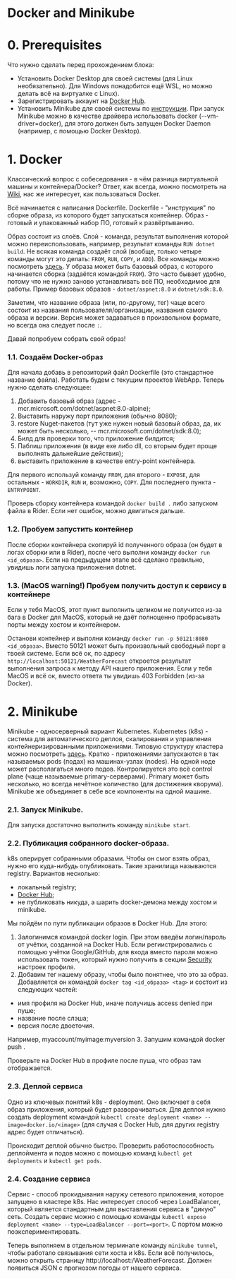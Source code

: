 # Docker and Minikube

# 0. Prerequisites

Что нужно сделать перед прохождением блока:

- Установить Docker Desktop для своей системы (для Linux необязательно). Для Windows понадобится ещё WSL, но можно делать всё на виртуалке с Linux).
- Зарегистрировать аккаунт на [Docker Hub](https://hub.docker.com).
- Установить Minikube для своей системы по [инструкции](https://kubernetes.io/ru/docs/tasks/tools/install-minikube/).
  При запуск Minikube можно в качестве драйвера использовать docker (--vm-driver=docker), для этого должен быть запущен Docker Daemon (например, с помощью Docker Desktop).

# 1. Docker

Классический вопрос с собеседования - в чём разница виртуальной машины и контейнера/Docker?
Ответ, как всегда, можно посмотреть на [Wiki](https://ru.wikipedia.org/wiki/Контейнеризация), нас же интересует, как пользоваться Docker.

Всё начинается с написания Dockerfile. Dockerfile - "инструкция" по сборке образа, из которого будет запускаться контейнер. Образ - готовый и упакованный набор ПО, готовый к развёртыванию.

Образ состоит из слоёв. Слой - команда, результат выполнения которой можно переиспользовать, например, результат команды
`RUN dotnet build`. Не всякая команда создаёт слой (вообще, только четыре команды могут это делать: `FROM`, `RUN`, `COPY`, и `ADD`).
Все команды можно посмотреть [здесь](https://docs.docker.com/reference/dockerfile/).
У образа может быть базовый образ, с которого начинается сборка (задаётся командой `FROM`). Это часто бывает удобно, потому что не нужно заново устанавливать всё ПО, необходимое для работы.
Пример базовых образов - `dotnet/aspnet:8.0` и `dotnet/sdk:8.0`.

Заметим, что название образа (или, по-другому, тег) чаще всего состоит из названия пользователя/организации, названия самого образа и версии. Версия может задаваться в произвольном формате, но всегда она следует после `:`.

Давай попробуем собрать свой образ!

### 1.1. Создаём Docker-образ

Для начала добавь в репозиторий файл Dockerfile (это стандартное название файла). Работать будем с текущим проектов WebApp.
Теперь нужно сделать следующее:

1. Добавить базовый образ (адрес - mcr.microsoft.com/dotnet/aspnet:8.0-alpine);
2. Выставить наружу порт приложения (обычно 8080);
3. restore Nuget-пакетов (тут уже нужен новый базовый образ, да, их может быть несколько, -- mcr.microsoft.com/dotnet/sdk:8.0);
4. Билд для проверки того, что приложение билдится;
5. Паблиш приложения (в виде exe либо dll, со вторым будет проще выполнять дальнейшие действия);
6. выставить приложение в качестве entry-point контейнера.

Для первого используй команду `FROM`, для второго - `EXPOSE`, для остальных - `WORKDIR`, `RUN` и, возможно, `COPY`. Для последнего пункта - `ENTRYPOINT`.

Проверь сборку контейнера командой `docker build .` либо запуском файла в Rider. Если нет ошибок, можно двигаться дальше.

### 1.2. Пробуем запустить контейнер

После сборки контейнера скопируй id полученного образа (он будет в логах сборки или в Rider), после чего выполни команду
`docker run <id_образа>`. Если на предыдущем этапе всё сделано правильно, увидишь логи запуска приложения dotnet.

### 1.3. (MacOS warning!) Пробуем получить доступ к сервису в контейнере

Если у тебя MacOS, этот пункт выполнить целиком не получится из-за бага в Docker для MacOS, который не даёт полноценно пробрасывать порты между хостом и контейнером.

Останови контейнер и выполни команду `docker run -p 50121:8080 <id_образа>`. Вместо 50121 может быть произвольный свободный порт в твоей системе.
Если всё ок, по адресу `http://localhost:50121/WeatherForecast` откроется результат выполнения запроса к методу API нашего приложения.
Если у тебя MacOS и всё ок, вместо ответа ты увидишь 403 Forbidden (из-за Docker).

# 2. Minikube

Minikube - односерверный вариант Kubernetes. Kubernetes (k8s) - система для автоматического деплоя, скалирования и управления контейнеризированными приложениями.
Типовую структуру кластера можно посмотреть [здесь](https://kubernetes.io/docs/concepts/architecture/). Кратко - приложениями запускаются в так называемых pods (подах) на машинах-узлах (nodes).
На одной ноде может располагаться много подов. Контролируется это всё control plane (чаще называемые primary-серверами). Primary может быть несколько, но всегда нечётное количество (для достижения кворума).
Minikube же объединяет в себе все компоненты на одной машине.

### 2.1. Запуск Minikube.

Для запуска достаточно выполнить команду `minikube start`.

### 2.2. Публикация собранного docker-образа.

k8s оперирует собранными образами. Чтобы он смог взять образ, нужно его куда-нибудь опубликовать. Такие хранилища называются registry.
Вариантов несколько:

- локальный registry;
- [Docker Hub](https://hub.docker.com);
- не публиковать никуда, а шарить docker-демона между хостом и minikube.

Мы пойдём по пути публикации образов в Docker Hub.
Для этого:

1. Залогинимся командой docker login. При этом введём логин/пароль от учётки, созданной на Docker Hub. Если региистрировались с помощью учётки Google/GitHub,
   для входа вместо пароля можно использовать токен, который нужно получить в секции [Security](https://hub.docker.com/settings/security) настроек профиля.
2. Добавим тег нашему образу, чтобы было понятнее, что это за образ. Добавляется он командой `docker tag <id_образа> <tag>` и состоит из следующих частей:

- имя профиля на Docker Hub, иначе получишь access denied при пуше;
- название после слэша;
- версия после двоеточия.

Например, myaccount/myimage:myversion 3. Запушим командой docker push <tag>.

Проверьте на Docker Hub в профиле после пуша, что образ там отображается.

### 2.3. Деплой сервиса

Одно из ключевых понятий k8s - deployment. Оно включает в себя образ приложения, который будет разворачиваться. Для деплоя нужно создать deployment
командой `kubectl create deployment <name> --image=docker.io/<image>` (для случая с Docker Hub, для других registry адрес будет отличаться).

Происходит деплой обычно быстро. Проверить работоспособность деплоймента и подов можно с помощью команд
`kubectl get deployments` и `kubectl get pods`.

### 2.4. Создание сервиса

Сервис - способ прокидывания наружу сетевого приложения, которое запущено в кластере k8s. Нас интересует способ через LoadBalancer, который является стандартным для выставления сервиса в "дикую" сеть.
Создать сервис можно с помощью команды `kubectl expose deployment <name> --type=LoadBalancer --port=<port>`. С портом можно поэкспериментировать.

Теперь выполняем в отдельном терминале команду `minikube tunnel`, чтобы работало связывания сети хоста и k8s. Если всё получилось, можно открыть страницу
http://localhost:<port>/WeatherForecast. Должен появиться JSON с прогнозом погоды от нашего сервиса.
